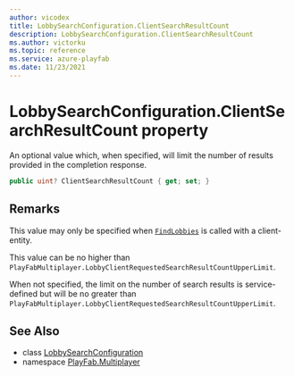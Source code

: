 ```yaml
---
author: vicodex
title: LobbySearchConfiguration.ClientSearchResultCount
description: LobbySearchConfiguration.ClientSearchResultCount
ms.author: victorku
ms.topic: reference
ms.service: azure-playfab
ms.date: 11/23/2021
---
```


# LobbySearchConfiguration.ClientSearchResultCount property

An optional value which, when specified, will limit the number of results provided in the completion response.

```csharp
public uint? ClientSearchResultCount { get; set; }
```

## Remarks

This value may only be specified when [`FindLobbies`](../PlayFabMultiplayer/FindLobbies.md) is called with a client-entity.

This value can be no higher than `PlayFabMultiplayer.LobbyClientRequestedSearchResultCountUpperLimit`.

When not specified, the limit on the number of search results is service-defined but will be no greater than `PlayFabMultiplayer.LobbyClientRequestedSearchResultCountUpperLimit`.

## See Also

* class [LobbySearchConfiguration](../LobbySearchConfiguration.md)
* namespace [PlayFab.Multiplayer](../../PlayFabMultiplayerSDK.md)

